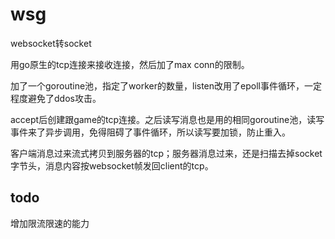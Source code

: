 # wsg

websocket转socket

用go原生的tcp连接来接收连接，然后加了max conn的限制。

加了一个goroutine池，指定了worker的数量，listen改用了epoll事件循环，一定程度避免了ddos攻击。

accept后创建跟game的tcp连接。之后读写消息也是用的相同goroutine池，读写事件来了异步调用，免得阻碍了事件循环，所以读写要加锁，防止重入。

客户端消息过来流式拷贝到服务器的tcp；服务器消息过来，还是扫描去掉socket字节头，消息内容按websocket帧发回client的tcp。


## todo

增加限流限速的能力
